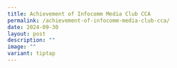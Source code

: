 ```yaml
---
title: Achievement of Infocomm Media Club CCA
permalink: /achievement-of-infocomm-media-club-cca/
date: 2024-09-30
layout: post
description: ""
image: ""
variant: tiptap
---
```

